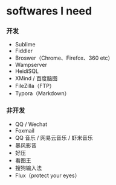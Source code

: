 # softwares I need

### 开发

- Sublime
- Fiddler
- Broswer（Chrome、Firefox、360 etc）
- Wampserver
- HeidiSQL
- XMind / 百度脑图
- FileZilla（FTP）
- Typora（Markdown）

### 非开发

- QQ / Wechat
- Foxmail
- QQ 音乐 / 网易云音乐 / 虾米音乐
- 暴风影音
- 好压
- 看图王
- 搜狗输入法
- Flux（protect your eyes）
